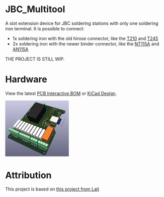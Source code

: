 # JBC_Multitool
A slot extension device for JBC soldering stations with only one soldering iron terminal.
It is possible to connect:

* 1x soldering iron with the old hirose connector, like the [T210](https://www.weidinger.eu/de/wl13282) and [T245](https://www.weidinger.eu/de/wl13283)
* 2x soldering iron with the newer binder connector, like the [NT115A](https://www.weidinger.eu/de/wl44430) and [AN115A](https://www.weidinger.eu/de/wl45372)

THE PROJECT IS STILL WIP.

# Hardware
View the latest [PCB Interactive BOM](https://htmlpreview.github.io/?https://github.com/Tropaion/JBC_Multitool/blob/main/hardware/bom/ibom.html) or [KiCad Design](https://kicanvas.org/?github=https%3A%2F%2Fgithub.com%2FTropaion%2FJBC_Multitool%2Fblob%2Fmain%2Fhardware%2FJBC_Multitool.kicad_prodsada).

<p float="left">
  <img src="https://github.com/Tropaion/JBC_Multitool/blob/main/images/pcb.png?raw=true" width="40%" />
</p>

# Attribution
This project is based on [this project from Lajt](https://lajtronix.eu/2024/02/08/jbc-3-tool-selector/)
